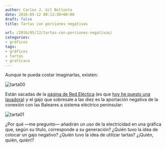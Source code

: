 ```yaml
---
author: Carlos J. Gil Bellosta
date: 2016-05-12 08:13:58+00:00
draft: false
title: Tartas con porciones negativas

url: /2016/05/12/tartas-con-porciones-negativas/
categories:
- gráficos
tags:
- gráficos
- tartas
- graficaca
---
```


Aunque te pueda costar imaginarlas, existen:

![tarta00](/wp-uploads/2016/05/tarta00.png)

Están sacadas de la [página de Red Eléctica](http://ree.es/es/actividades/demanda-y-produccion-en-tiempo-real) (es que [hoy he puesto una lavadora](https://www.datanalytics.com/2012/03/01/como-poner-una-lavadora/)) y el gajo que sobresale a las diez es la aportación negativa de la conexión con las Baleares a sistema eléctrico peninsular:

![tarta01](/wp-uploads/2016/05/tarta01.png)

¿Por qué —me pregunto— añadirán un _uso_ de la electricidad en una gráfica que, según su título, corresponde a su generación? ¿Quién tuvo la idea de colocar un gajo negativo? ¿Quién tuvo la idea de utilizar tartas? ¿¡Quién, quién, quién!?
